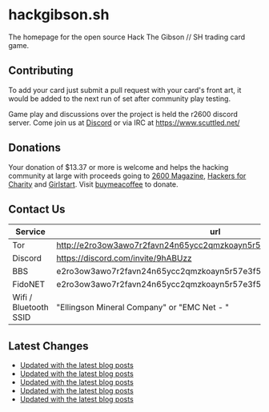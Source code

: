 # hackgibson.sh
The homepage for the open source Hack The Gibson // SH trading card game.


## Contributing

To add your card just submit a pull request with your card's front art, it would be added to the next run of set after community play testing.

Game play and discussions over the project is held the r2600 discord server. Come join us at [Discord](https://discord.com/invite/9hABUzz) or via IRC at https://www.scuttled.net/


## Donations

Your donation of $13.37 or more is welcome and helps the hacking community at large with proceeds going to [2600 Magazine](https://2600.com/), [Hackers for Charity](https://hackersforcharity.org) and [Girlstart](https://girlstart.org).  Visit [buymeacoffee](https://www.buymeacoffee.com/hackgibson.sh) to donate.


## Contact Us

Service | url
-|-
Tor | http://e2ro3ow3awo7r2favn24n65ycc2qmzkoayn5r57e3f56nvjwdcgg32ad.onion
Discord | https://discord.com/invite/9hABUzz
BBS | e2ro3ow3awo7r2favn24n65ycc2qmzkoayn5r57e3f56nvjwdcgg32ad.onion:23
FidoNET | e2ro3ow3awo7r2favn24n65ycc2qmzkoayn5r57e3f56nvjwdcgg32ad.onion:24554
Wifi / Bluetooth SSID | "Ellingson Mineral Company" or "EMC Net - <fidonet address>"

## Latest Changes
<!-- BLOG-POST-LIST:START -->
- [Updated with the latest blog posts](https://github.com/DFW2600/hackgibson.sh/commit/284e976bddfe32dcdeac5145037d5fcbc31ee793)
- [Updated with the latest blog posts](https://github.com/DFW2600/hackgibson.sh/commit/beb267fe20d64599eddd913999567dd5e5cfc6f5)
- [Updated with the latest blog posts](https://github.com/DFW2600/hackgibson.sh/commit/7ca00423ecfd11a8d873bb346fbf6fc5d1e88201)
- [Updated with the latest blog posts](https://github.com/DFW2600/hackgibson.sh/commit/41df6931f1bb4b50a2f2af4ac964dbf7c1b4f0ce)
- [Updated with the latest blog posts](https://github.com/DFW2600/hackgibson.sh/commit/f9aa1f080b2f30b351fe213a42cc6c2ccd79a9e9)
<!-- BLOG-POST-LIST:END -->
